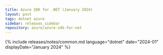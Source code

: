 ```yaml
---
title: Azure SDK for .NET (January 2024)
layout: post
tags: dotnet azure
sidebar: releases_sidebar
repository: azure/azure-sdk-for-net
---
```

{% include releases/notes/common.md language="dotnet" date="2024-01" displayDate="January 2024" %}
